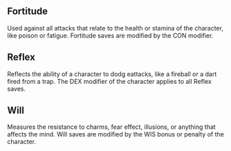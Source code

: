 ## Fortitude
Used against all attacks that relate to the health or stamina of the character, like poison or fatigue. Fortitude saves are modified by the CON modifier.

## Reflex
Reflects the ability of a character to dodg eattacks, like a fireball or a dart fired from a trap. The DEX modifier of the character applies to all Reflex saves.

## Will
Measures the resistance to charms, fear effect, illusions, or anything that affects the mind. Will saves are modified by the WIS bonus or penalty of the character.